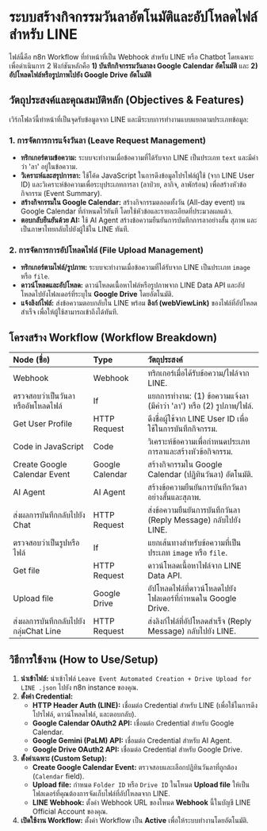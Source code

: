 # ระบบสร้างกิจกรรมวันลาอัตโนมัติและอัปโหลดไฟล์สำหรับ LINE

ไฟล์นี้คือ n8n Workflow ที่ทำหน้าที่เป็น Webhook สำหรับ LINE หรือ Chatbot โดยเฉพาะ เพื่อดำเนินการ 2 ฟังก์ชันหลักคือ **1) บันทึกกิจกรรมวันลาลง Google Calendar อัตโนมัติ** และ **2) อัปโหลดไฟล์หรือรูปภาพไปยัง Google Drive อัตโนมัติ**

## วัตถุประสงค์และคุณสมบัติหลัก (Objectives & Features)

เวิร์กโฟลว์นี้ทำหน้าที่เป็นจุดรับข้อมูลจาก LINE และมีระบบการทำงานแบบแยกตามประเภทข้อมูล:

### 1. การจัดการการแจ้งวันลา (Leave Request Management)

* **ทริกเกอร์ตามข้อความ:** ระบบจะทำงานเมื่อข้อความที่ได้รับจาก LINE เป็นประเภท `text` และมีคำว่า 'ลา' อยู่ในข้อความ.
* **วิเคราะห์และสรุปการลา:** ใช้โค้ด JavaScript ในการดึงข้อมูลโปรไฟล์ผู้ใช้ (จาก LINE User ID) และวิเคราะห์ข้อความเพื่อระบุประเภทการลา (ลาป่วย, ลากิจ, ลาพักร้อน) เพื่อสร้างหัวข้อกิจกรรม (Event Summary).
* **สร้างกิจกรรมใน Google Calendar:** สร้างกิจกรรมตลอดทั้งวัน (All-day event) บน Google Calendar ที่กำหนดไว้ทันที โดยใช้หัวข้อและรายละเอียดที่ประมวลผลแล้ว.
* **ตอบกลับยืนยันด้วย AI:** ใช้ AI Agent สร้างข้อความยืนยันการบันทึกการลาอย่างสั้น สุภาพ และเป็นภาษาไทยกลับไปยังผู้ใช้ใน LINE ทันที.

### 2. การจัดการการอัปโหลดไฟล์ (File Upload Management)

* **ทริกเกอร์ตามไฟล์/รูปภาพ:** ระบบจะทำงานเมื่อข้อความที่ได้รับจาก LINE เป็นประเภท `image` หรือ `file`.
* **ดาวน์โหลดและอัปโหลด:** ดาวน์โหลดเนื้อหาไฟล์หรือรูปภาพจาก LINE Data API และอัปโหลดไปยังโฟลเดอร์ที่ระบุใน **Google Drive** โดยอัตโนมัติ.
* **แจ้งลิงก์ไฟล์:** ส่งข้อความตอบกลับใน LINE พร้อม **ลิงก์ (webViewLink)** ของไฟล์ที่อัปโหลดสำเร็จ เพื่อให้ผู้ใช้สามารถเข้าถึงได้ทันที.

## โครงสร้าง Workflow (Workflow Breakdown)

| Node (ชื่อ) | Type | วัตถุประสงค์ |
| :--- | :--- | :--- |
| Webhook | Webhook | ทริกเกอร์เมื่อได้รับข้อความ/ไฟล์จาก LINE. |
| ตรวจสอบว่าเป็นวันลาหรืออัพโหลดไฟล์ | If | แยกการทำงาน: (1) ข้อความแจ้งลา (มีคำว่า 'ลา') หรือ (2) รูปภาพ/ไฟล์. |
| Get User Profile | HTTP Request | ดึงชื่อผู้ใช้จาก LINE User ID เพื่อใช้ในการบันทึกกิจกรรม. |
| Code in JavaScript | Code | วิเคราะห์ข้อความเพื่อกำหนดประเภทการลาและสร้างหัวข้อกิจกรรม. |
| Create Google Calendar Event | Google Calendar | สร้างกิจกรรมใน Google Calendar (ปฏิทินวันลา) อัตโนมัติ. |
| AI Agent | AI Agent | สร้างข้อความยืนยันการบันทึกวันลาอย่างสั้นและสุภาพ. |
| ส่งผลการบันทึกกลับไปยัง Chat | HTTP Request | ส่งข้อความยืนยันการบันทึกวันลา (Reply Message) กลับไปยัง LINE. |
| ตรวจสอบว่าเป็นรูปหรือไฟล์ | If | แยกเส้นทางสำหรับข้อความที่เป็นประเภท `image` หรือ `file`. |
| Get file | HTTP Request | ดาวน์โหลดเนื้อหาไฟล์จาก LINE Data API. |
| Upload file | Google Drive | อัปโหลดไฟล์ที่ดาวน์โหลดไปยังโฟลเดอร์ที่กำหนดใน Google Drive. |
| ส่งผลการบันทึกกลับไปยังกลุ่มChat Line | HTTP Request | ส่งลิงก์ไฟล์ที่อัปโหลดสำเร็จ (Reply Message) กลับไปยัง LINE. |

## วิธีการใช้งาน (How to Use/Setup)

1.  **นำเข้าไฟล์:** นำเข้าไฟล์ `Leave Event Automated Creation + Drive Upload for LINE .json` ไปยัง n8n instance ของคุณ.
2.  **ตั้งค่า Credential:**
    * **HTTP Header Auth (LINE):** เชื่อมต่อ Credential สำหรับ LINE (เพื่อใช้ในการดึงโปรไฟล์, ดาวน์โหลดไฟล์, และตอบกลับ).
    * **Google Calendar OAuth2 API:** เชื่อมต่อ Credential สำหรับ Google Calendar.
    * **Google Gemini (PaLM) API:** เชื่อมต่อ Credential สำหรับ AI Agent.
    * **Google Drive OAuth2 API:** เชื่อมต่อ Credential สำหรับ Google Drive.
3.  **ตั้งค่าเฉพาะ (Custom Setup):**
    * **Create Google Calendar Event:** ตรวจสอบและเลือกปฏิทินวันลาที่ถูกต้อง (`Calendar` field).
    * **Upload file:** กำหนด `Folder ID` หรือ `Drive ID` ในโหนด **Upload file** ให้เป็นโฟลเดอร์ที่คุณต้องการจัดเก็บไฟล์ที่อัปโหลดจาก LINE.
    * **LINE Webhook:** ตั้งค่า Webhook URL ของโหนด **Webhook** นี้ในบัญชี LINE Official Account ของคุณ.
4.  **เปิดใช้งาน Workflow:** ตั้งค่า Workflow เป็น **Active** เพื่อให้ระบบทำงานโดยอัตโนมัติ.
